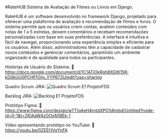 #RateHUB
Sistema de Avaliação de Filmes ou Livros em Django.

RateHUB é um software desenvolvido no framework Django, projetado para oferecer uma plataforma de avaliação e recomendação de filmes e livros. O sistema permite que os usuários criem contas, avaliem conteúdos com notas de 1 a 5 estrelas, deixem comentários e recebam recomendações personalizadas com base em suas preferências. A interface é intuitiva e fácil de navegar, proporcionando uma experiência simples e eficiente para os usuários. Além disso, administradores têm a capacidade de cadastrar novos conteúdos e gerenciar comentários, garantindo um ambiente organizado e de qualidade para todos os participantes.

Histórias de Usuário do Sistema:
🔗  https://docs.google.com/document/d/1C1ATiOkRgh8XGtK15K-kD0kUU0PCHFfOijy_YYP672U/edit?usp=sharing

Quadro Scrum JIRA:
![Quadro Scrum E1 ProjetoFDS](https://github.com/user-attachments/assets/2ac83695-9b5f-4544-89bd-c56b97ec918f)

Backlog JIRA:
![Backlog E1 ProjetoFDS](https://github.com/user-attachments/assets/f9589188-d551-4515-a20d-27a340ded19a)

Protótipo Figma:
🔗  https://www.figma.com/design/wTTIoAeH4rntdXPO1dhnbd/Untitled?node-id=0-1&t=ZKIAaW4zOOqN18Ek-1

Vídeo apresentando protótipo no YouTube:
🔗  https://youtu.be/0ZEEHVqYnFA
